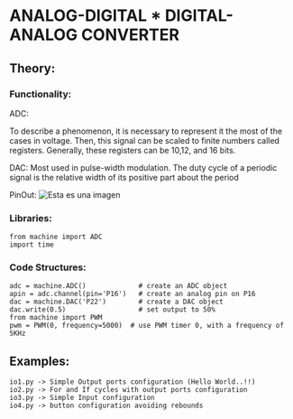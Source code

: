 # ANALOG-DIGITAL * DIGITAL-ANALOG CONVERTER
## Theory:
### Functionality:

ADC:

To describe a phenomenon, it is necessary to represent it the most of the cases in voltage. Then, this signal can be scaled to finite numbers called registers. Generally, these registers can be 10,12, and 16 bits.  

DAC: 
Most used in pulse-width modulation. The duty cycle of a periodic signal is the relative width of its positive part about the period


PinOut:
![Esta es una imagen](https://github.com/puldavid87/PYCOM/blob/main/fipy-pinout.png)

### Libraries:
```
from machine import ADC
import time
```
### Code Structures:
```
adc = machine.ADC()             # create an ADC object
apin = adc.channel(pin='P16')   # create an analog pin on P16
dac = machine.DAC('P22')        # create a DAC object
dac.write(0.5)                  # set output to 50%
from machine import PWM
pwm = PWM(0, frequency=5000)  # use PWM timer 0, with a frequency of 5KHz
```
## Examples:
```
io1.py -> Simple Output ports configuration (Hello World..!!)
io2.py -> For and If cycles with output ports configuration
io3.py -> Simple Input configuration
io4.py -> button configuration avoiding rebounds
```
